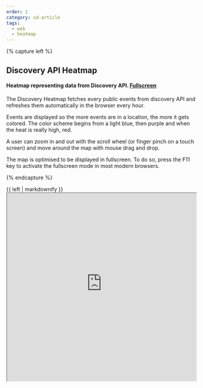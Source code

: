 ```yaml
---
order: 1
category: sd-article
tags:
  - web
  - heatmap
---
```


{% capture left %}

## Discovery API Heatmap

#### Heatmap representing data from Discovery API. [Fullscreen](http://heatmap-1220776398.us-west-2.elb.amazonaws.com/)

The Discovery Heatmap fetches every public events from discovery API and refreshes them automatically in the browser every hour.

Events are displayed so the more events are in a location, the more it gets colored. The color scheme begins from a light blue, then purple and when the heat is really high, red.

A user can zoom in and out with the scroll wheel (or finger pinch on a touch screen) and move around the map with mouse drag and drop.

The map is optimised to be displayed in fullscreen. To do so, press the F11 key to activate the fullscreen mode in most modern browsers.

{% endcapture %}

<div class="col-lg-8 col-md-8 col-sm-8">{{ left | markdownify }}</div>
<iframe style="width:100%;height:500px;" src="http://heatmap-1220776398.us-west-2.elb.amazonaws.com/"></iframe>
